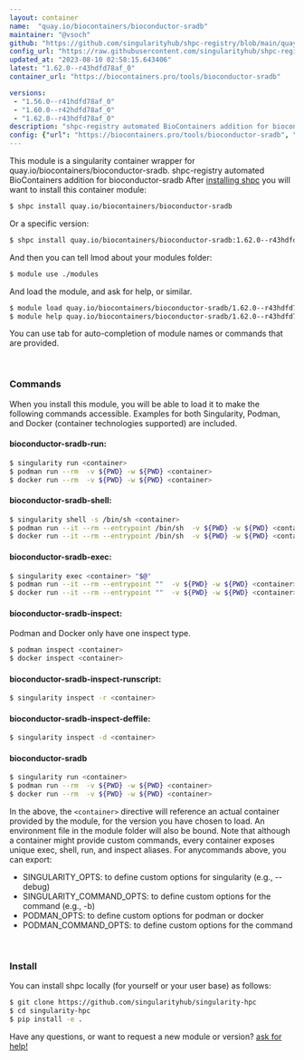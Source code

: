 ```yaml
---
layout: container
name:  "quay.io/biocontainers/bioconductor-sradb"
maintainer: "@vsoch"
github: "https://github.com/singularityhub/shpc-registry/blob/main/quay.io/biocontainers/bioconductor-sradb/container.yaml"
config_url: "https://raw.githubusercontent.com/singularityhub/shpc-registry/main/quay.io/biocontainers/bioconductor-sradb/container.yaml"
updated_at: "2023-08-10 02:58:15.643406"
latest: "1.62.0--r43hdfd78af_0"
container_url: "https://biocontainers.pro/tools/bioconductor-sradb"

versions:
 - "1.56.0--r41hdfd78af_0"
 - "1.60.0--r42hdfd78af_0"
 - "1.62.0--r43hdfd78af_0"
description: "shpc-registry automated BioContainers addition for bioconductor-sradb"
config: {"url": "https://biocontainers.pro/tools/bioconductor-sradb", "maintainer": "@vsoch", "description": "shpc-registry automated BioContainers addition for bioconductor-sradb", "latest": {"1.62.0--r43hdfd78af_0": "sha256:fd41214d99e4c5fc46d60cf8b22fc951e402be2019b59ed997d4c6468899e1c8"}, "tags": {"1.56.0--r41hdfd78af_0": "sha256:96a13344d1468817f1fa13295ac580512db44f4e6bd328684b157ced932f340e", "1.60.0--r42hdfd78af_0": "sha256:c4f9126b70c801baf1436e2fb78503d612c26d0a2e76fd608d685fb72fc75469", "1.62.0--r43hdfd78af_0": "sha256:fd41214d99e4c5fc46d60cf8b22fc951e402be2019b59ed997d4c6468899e1c8"}, "docker": "quay.io/biocontainers/bioconductor-sradb"}
---
```


This module is a singularity container wrapper for quay.io/biocontainers/bioconductor-sradb.
shpc-registry automated BioContainers addition for bioconductor-sradb
After [installing shpc](#install) you will want to install this container module:


```bash
$ shpc install quay.io/biocontainers/bioconductor-sradb
```

Or a specific version:

```bash
$ shpc install quay.io/biocontainers/bioconductor-sradb:1.62.0--r43hdfd78af_0
```

And then you can tell lmod about your modules folder:

```bash
$ module use ./modules
```

And load the module, and ask for help, or similar.

```bash
$ module load quay.io/biocontainers/bioconductor-sradb/1.62.0--r43hdfd78af_0
$ module help quay.io/biocontainers/bioconductor-sradb/1.62.0--r43hdfd78af_0
```

You can use tab for auto-completion of module names or commands that are provided.

<br>

### Commands

When you install this module, you will be able to load it to make the following commands accessible.
Examples for both Singularity, Podman, and Docker (container technologies supported) are included.

#### bioconductor-sradb-run:

```bash
$ singularity run <container>
$ podman run --rm  -v ${PWD} -w ${PWD} <container>
$ docker run --rm  -v ${PWD} -w ${PWD} <container>
```

#### bioconductor-sradb-shell:

```bash
$ singularity shell -s /bin/sh <container>
$ podman run --it --rm --entrypoint /bin/sh  -v ${PWD} -w ${PWD} <container>
$ docker run --it --rm --entrypoint /bin/sh  -v ${PWD} -w ${PWD} <container>
```

#### bioconductor-sradb-exec:

```bash
$ singularity exec <container> "$@"
$ podman run --it --rm --entrypoint ""  -v ${PWD} -w ${PWD} <container> "$@"
$ docker run --it --rm --entrypoint ""  -v ${PWD} -w ${PWD} <container> "$@"
```

#### bioconductor-sradb-inspect:

Podman and Docker only have one inspect type.

```bash
$ podman inspect <container>
$ docker inspect <container>
```

#### bioconductor-sradb-inspect-runscript:

```bash
$ singularity inspect -r <container>
```

#### bioconductor-sradb-inspect-deffile:

```bash
$ singularity inspect -d <container>
```



#### bioconductor-sradb

```bash
$ singularity run <container>
$ podman run --rm  -v ${PWD} -w ${PWD} <container>
$ docker run --rm  -v ${PWD} -w ${PWD} <container>
```


In the above, the `<container>` directive will reference an actual container provided
by the module, for the version you have chosen to load. An environment file in the
module folder will also be bound. Note that although a container
might provide custom commands, every container exposes unique exec, shell, run, and
inspect aliases. For anycommands above, you can export:

 - SINGULARITY_OPTS: to define custom options for singularity (e.g., --debug)
 - SINGULARITY_COMMAND_OPTS: to define custom options for the command (e.g., -b)
 - PODMAN_OPTS: to define custom options for podman or docker
 - PODMAN_COMMAND_OPTS: to define custom options for the command

<br>

### Install

You can install shpc locally (for yourself or your user base) as follows:

```bash
$ git clone https://github.com/singularityhub/singularity-hpc
$ cd singularity-hpc
$ pip install -e .
```

Have any questions, or want to request a new module or version? [ask for help!](https://github.com/singularityhub/singularity-hpc/issues)